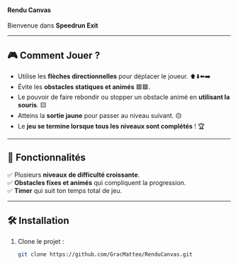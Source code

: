 #### Rendu Canvas

Bienvenue dans **Speedrun Exit**

---

## 🎮 **Comment Jouer ?**
- Utilise les **flèches directionnelles** pour déplacer le joueur. ⬆️⬇️⬅️➡️
- Évite les **obstacles statiques et animés** 🟥🟩.
- Le pouvoir de faire rebondir ou stopper un obstacle animé en **utilisant la souris**. 🟨
- Atteins la **sortie jaune** pour passer au niveau suivant. 🟡
- Le **jeu se termine lorsque tous les niveaux sont complétés** ! 🏆

---

## 🚀 **Fonctionnalités**
✅ Plusieurs **niveaux de difficulté croissante**.  
✅ **Obstacles fixes et animés** qui compliquent la progression.  
✅ **Timer** qui suit ton temps total de jeu.  


---

## 🛠️ **Installation**
1. Clone le projet :
   ```sh
   git clone https://github.com/GracMatteo/RenduCanvas.git
   


